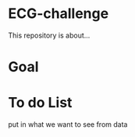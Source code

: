 # ECG-challenge
This repository is about...
# Goal

# To do List
put in what we want to see from data


